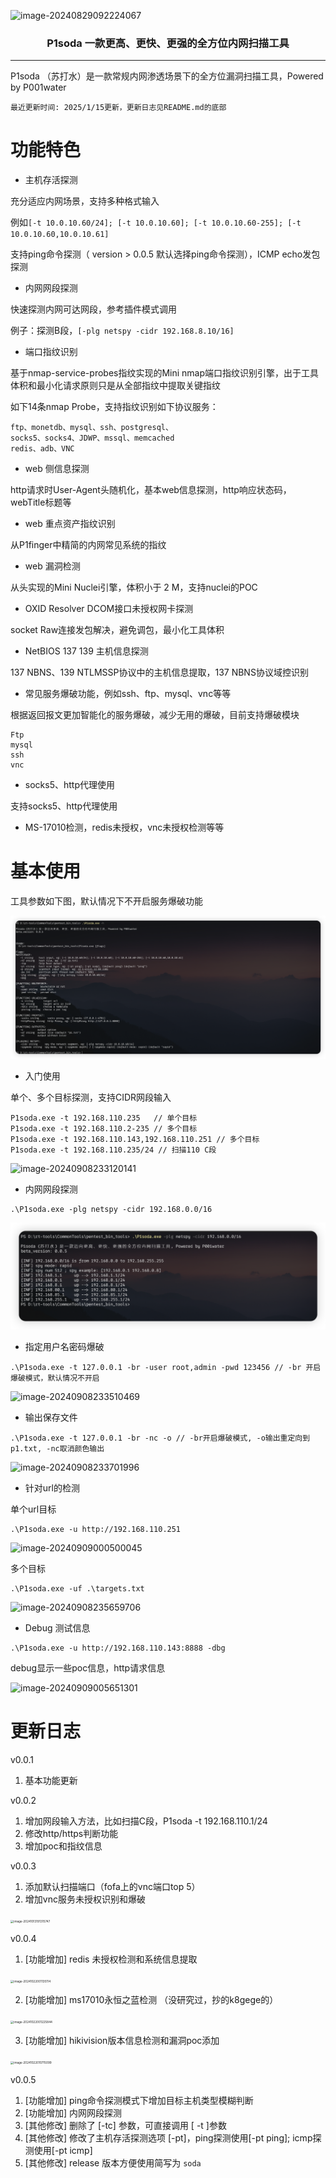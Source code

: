 ![image-20240829092224067](./img/image-20240829092224067.png)

<h3 align="center">P1soda 一款更高、更快、更强的全方位内网扫描工具</h3>

---



P1soda （苏打水）是一款常规内网渗透场景下的全方位漏洞扫描工具，Powered by P001water

`最近更新时间: 2025/1/15更新，更新日志见README.md的底部`



# 功能特色

* 主机存活探测

充分适应内网场景，支持多种格式输入

例如`[-t 10.0.10.60/24]; [-t 10.0.10.60]; [-t 10.0.10.60-255]; [-t 10.0.10.60,10.0.10.61]`

支持ping命令探测（ version > 0.0.5 默认选择ping命令探测），ICMP echo发包探测

* 内网网段探测

快速探测内网可达网段，参考插件模式调用

例子：探测B段，`[-plg netspy -cidr 192.168.8.10/16]`

* 端口指纹识别

基于nmap-service-probes指纹实现的Mini nmap端口指纹识别引擎，出于工具体积和最小化请求原则只是从全部指纹中提取关键指纹

如下14条nmap Probe，支持指纹识别如下协议服务：

```
ftp、monetdb、mysql、ssh、postgresql、
socks5、socks4、JDWP、mssql、memcached
redis、adb、VNC
```

* web 侧信息探测

http请求时User-Agent头随机化，基本web信息探测，http响应状态码，webTitle标题等

* web 重点资产指纹识别

从P1finger中精简的内网常见系统的指纹

* web 漏洞检测

从头实现的Mini Nuclei引擎，体积小于 2 M，支持nuclei的POC

* OXID Resolver DCOM接口未授权网卡探测

socket Raw连接发包解决，避免调包，最小化工具体积

* NetBIOS 137 139 主机信息探测

137 NBNS、139 NTLMSSP协议中的主机信息提取，137 NBNS协议域控识别

* 常见服务爆破功能，例如ssh、ftp、mysql、vnc等等

根据返回报文更加智能化的服务爆破，减少无用的爆破，目前支持爆破模块

```
Ftp
mysql
ssh
vnc
```

* socks5、http代理使用

支持socks5、http代理使用

* MS-17010检测，redis未授权，vnc未授权检测等等



# 基本使用

工具参数如下图，默认情况下不开启服务爆破功能

![image-20250115172430938](./img/image-20250115172430938.png)

* 入门使用

单个、多个目标探测，支持CIDR网段输入

```
P1soda.exe -t 192.168.110.235 	// 单个目标
P1soda.exe -t 192.168.110.2-235 // 多个目标
P1soda.exe -t 192.168.110.143,192.168.110.251 // 多个目标
P1soda.exe -t 192.168.110.235/24 // 扫描110 C段
```

![image-20240908233120141](./img/image-20240908233120141.png)

* 内网网段探测

```
.\P1soda.exe -plg netspy -cidr 192.168.0.0/16
```

![image-20250115164812928](./img/image-20250115164812928.png)

* 指定用户名密码爆破

```
.\P1soda.exe -t 127.0.0.1 -br -user root,admin -pwd 123456 // -br 开启爆破模式，默认情况不开启
```

![image-20240908233510469](./img/image-20240908233510469.png)

* 输出保存文件

```
.\P1soda.exe -t 127.0.0.1 -br -nc -o // -br开启爆破模式, -o输出重定向到p1.txt, -nc取消颜色输出
```

![image-20240908233701996](./img/image-20240908233701996.png)

* 针对url的检测

单个url目标

```
.\P1soda.exe -u http://192.168.110.251
```

![image-20240909000500045](./img/image-20240909000500045.png)

多个目标

```
.\P1soda.exe -uf .\targets.txt
```

![image-20240908235659706](./img/image-20240908235659706.png)

* Debug 测试信息

```
.\P1soda.exe -u http://192.168.110.143:8888 -dbg
```

debug显示一些poc信息，http请求信息

![image-20240909005651301](./img/image-20240909005651301.png)



# 更新日志



v0.0.1

1. 基本功能更新

v0.0.2

1. 增加网段输入方法，比如扫描C段，P1soda -t 192.168.110.1/24
2. 修改http/https判断功能
3. 增加poc和指纹信息

v0.0.3

1. 添加默认扫描端口（fofa上的vnc端口top 5）
2. 增加vnc服务未授权识别和爆破

<img src="./img/image-20241013191315747.png" alt="image-20241013191315747" style="zoom: 33%;" />

v0.0.4

1. [功能增加] redis 未授权检测和系统信息提取

<img src="./img/image-20241022001135114.png" alt="image-20241022001135114" style="zoom:33%;" />

2. [功能增加] ms17010永恒之蓝检测 （没研究过，抄的k8gege的）

<img src="./img/image-20241022001225844.png" alt="image-20241022001225844" style="zoom:33%;" />

3. [功能增加] hikivision版本信息检测和漏洞poc添加

<img src="./img/image-20241022010715099.png" alt="image-20241022010715099" style="zoom:33%;" />

v0.0.5

1. [功能增加] ping命令探测模式下增加目标主机类型模糊判断
2. [功能增加] 内网网段探测
3. [其他修改] 删除了 [-tc] 参数，可直接调用 [ -t ]参数
4. [其他修改] 修改了主机存活探测选项 [-pt]，ping探测使用[-pt ping]; icmp探测使用[-pt icmp]
5. [其他修改] release 版本方便使用简写为 `soda`

